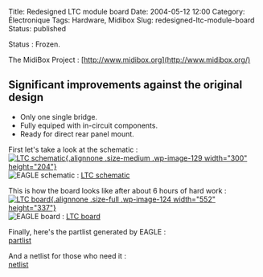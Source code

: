 Title: Redesigned LTC module board
Date: 2004-05-12 12:00
Category: Électronique
Tags: Hardware, Midibox
Slug: redesigned-ltc-module-board
Status: published

<!-- Navigation -->Status : Frozen.

The MidiBox Project : [http://www.midibox.org](http://www.midibox.org/)

Significant improvements against the original design
----------------------------------------------------

-   Only one single bridge.
-   Fully equiped with in-circuit components.
-   Ready for direct rear panel mount.

First let's take a look at the schematic :  
[![LTC
schematic](/images/schematic2-300x204.png "LTC schematic"){.alignnone
.size-medium .wp-image-129 width="300"
height="204"}](/images/schematic2.png)  
![EAGLE schematic](/images/sch.png) : [LTC
schematic](/files/ltc.sch)

This is how the board looks like after about 6 hours of hard work :  
[![LTC
board](/images/board2.png "LTC board"){.alignnone
.size-full .wp-image-124 width="552"
height="337"}](/images/board2.png)  
![EAGLE board](/images/brd.png) : [LTC
board](h/files/)

Finally, here's the partlist generated by EAGLE :  
[partlist](/files/partlist2.txt)

And a netlist for those who need it :  
[netlist](/files/netlist2.txt)
